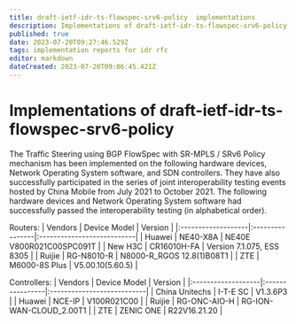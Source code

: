 ```yaml
---
title: draft-ietf-idr-ts-flowspec-srv6-policy  implementations
description: Implementations of draft-ietf-idr-ts-flowspec-srv6-policy
published: true
date: 2023-07-20T09:27:46.529Z
tags: implementation reports for idr rfc
editor: markdown
dateCreated: 2023-07-20T09:06:45.421Z
---
```


# Implementations of draft-ietf-idr-ts-flowspec-srv6-policy
The Traffic Steering using BGP FlowSpec with SR-MPLS / SRv6 Policy mechanism has been implemented on the following hardware devices, Network Operating System software, and SDN controllers.  They have also successfully participated in the series of joint interoperability testing events hosted by China Mobile from July 2021 to October 2021.  The following hardware devices and Network Operating System software had successfully passed the interoperability testing (in alphabetical order).

   
Routers:
|  Vendors           |  Device Model   |  Version                   |
|:-------------------|:----------------|:---------------------------|
|  Huawei            |  NE40-X8A       |  NE40E V800R021C00SPC091T  |
|  New H3C           |  CR16010H-FA    |  Version 7.1.075, ESS 8305 |
|  Ruijie            |  RG-N8010-R     |  N8000-R_RGOS 12.8(1)B08T1 |
|  ZTE               |  M6000-8S Plus  |  V5.00.10(5.60.5)          |


Controllers:
|  Vendors           |  Device Model   |  Version                   |
|:-------------------|:----------------|:---------------------------|
|  China Unitechs    |  I-T-E SC       |  V1.3.6P3                  |
|  Huawei            |  NCE-IP         |  V100R021C00               |
|  Ruijie            |  RG-ONC-AIO-H   |  RG-ION-WAN-CLOUD_2.00T1   |
|  ZTE               |  ZENIC ONE      |  R22V16.21.20              |

